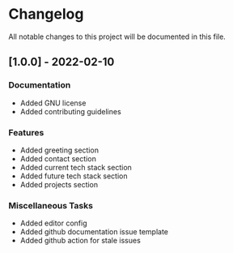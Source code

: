 # Changelog

All notable changes to this project will be documented in this file.

## [1.0.0] - 2022-02-10

### Documentation

- Added GNU license
- Added contributing guidelines

### Features

- Added greeting section
- Added contact section
- Added current tech stack section
- Added future tech stack section
- Added projects section

### Miscellaneous Tasks

- Added editor config
- Added github documentation issue template
- Added github action for stale issues

<!-- generated by git-cliff -->
